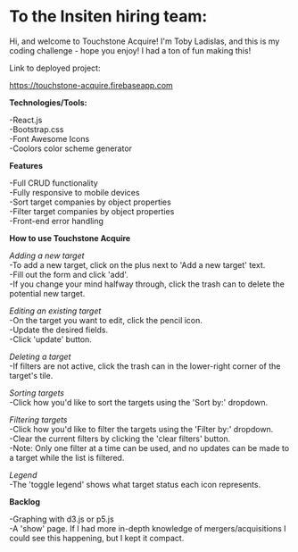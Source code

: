 # To the Insiten hiring team:

Hi, and welcome to Touchstone Acquire!  I'm Toby Ladislas, and this is my coding challenge - hope you enjoy!  I had a ton of fun making this!

Link to deployed project:  

https://touchstone-acquire.firebaseapp.com

**Technologies/Tools:**

-React.js  
-Bootstrap.css  
-Font Awesome Icons  
-Coolors color scheme generator  


**Features**  

-Full CRUD functionality  
-Fully responsive to mobile devices  
-Sort target companies by object properties  
-Filter target companies by object properties  
-Front-end error handling  

**How to use Touchstone Acquire**  

*Adding a new target*  
-To add a new target, click on the plus next to 'Add a new target' text.  
-Fill out the form and click 'add'.  
-If you change your mind halfway through, click the trash can to delete the potential new target.  

*Editing an existing target*  
-On the target you want to edit, click the pencil icon.  
-Update the desired fields.  
-Click 'update' button.  

*Deleting a target*  
-If filters are not active, click the trash can in the lower-right corner of the target's tile.

*Sorting targets*  
-Click how you'd like to sort the targets using the 'Sort by:' dropdown.  

*Filtering targets*  
-Click how you'd like to filter the targets using the 'Filter by:' dropdown.  
-Clear the current filters by clicking the 'clear filters' button.  
-Note: Only one filter at a time can be used, and no updates can be made to a target while the list is filtered.  

*Legend*  
-The 'toggle legend' shows what target status each icon represents.  

**Backlog**  

-Graphing with d3.js or p5.js  
-A 'show' page.  If I had more in-depth knowledge of mergers/acquisitions I could see this happening, but I kept it compact.
